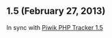 ## 1.5 (February 27, 2013)

In sync with [Piwik PHP Tracker 1.5](https://github.com/piwik/piwik/blob/1.5/libs/PiwikTracker/PiwikTracker.php)
